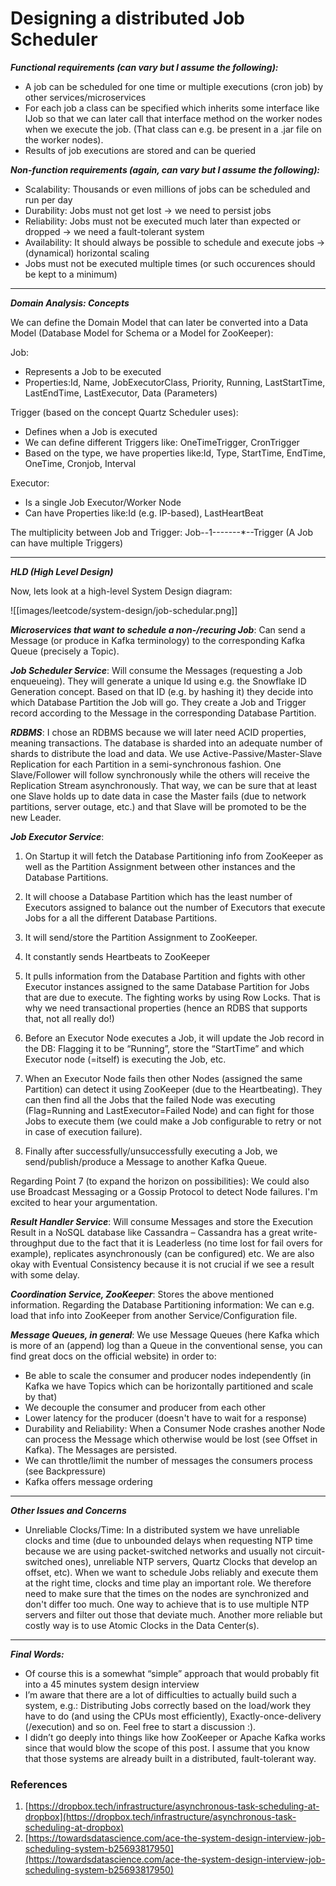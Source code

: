 
# ****Designing a distributed Job Scheduler****

_**Functional requirements (can vary but I assume the following):**_

- A job can be scheduled for one time or multiple executions (cron job) by other services/microservices
- For each job a class can be specified which inherits some interface like IJob so that we can later call that interface method on the worker nodes when we execute the job. (That class can e.g. be present in a .jar file on the worker nodes).
- Results of job executions are stored and can be queried

_**Non-function requirements (again, can vary but I assume the following):**_

- Scalability: Thousands or even millions of jobs can be scheduled and run per day
- Durability: Jobs must not get lost -> we need to persist jobs
- Reliability: Jobs must not be executed much later than expected or dropped -> we need a fault-tolerant system
- Availability: It should always be possible to schedule and execute jobs -> (dynamical) horizontal scaling
- Jobs must not be executed multiple times (or such occurences should be kept to a minimum)

---

_**Domain Analysis: Concepts**_

We can define the Domain Model that can later be converted into a Data Model (Database Model for Schema or a Model for ZooKeeper):

Job:

- Represents a Job to be executed
- Properties:Id, Name, JobExecutorClass, Priority, Running, LastStartTime, LastEndTime, LastExecutor, Data (Parameters)

Trigger (based on the concept Quartz Scheduler uses):

- Defines when a Job is executed
- We can define different Triggers like: OneTimeTrigger, CronTrigger
- Based on the type, we have properties like:Id, Type, StartTime, EndTime, OneTime, Cronjob, Interval

Executor:

- Is a single Job Executor/Worker Node
- Can have Properties like:Id (e.g. IP-based), LastHeartBeat

The multiplicity between Job and Trigger: Job--1-------*--Trigger (A Job can have multiple Triggers)

---

_**HLD (High Level Design)**_

Now, lets look at a high-level System Design diagram:

![[images/leetcode/system-design/job-schedular.png]]

_**Microservices that want to schedule a non-/recuring Job**_: Can send a Message (or produce in Kafka terminology) to the corresponding Kafka Queue (precisely a Topic).

_**Job Scheduler Service**_: Will consume the Messages (requesting a Job enqueueing). They will generate a unique Id using e.g. the Snowflake ID Generation concept. Based on that ID (e.g. by hashing it) they decide into which Database Partition the Job will go. They create a Job and Trigger record according to the Message in the corresponding Database Partition.

_**RDBMS**_: I chose an RDBMS because we will later need ACID properties, meaning transactions. The database is sharded into an adequate number of shards to distribute the load and data. We use Active-Passive/Master-Slave Replication for each Partition in a semi-synchronous fashion. One Slave/Follower will follow synchronously while the others will receive the Replication Stream asynchronously. That way, we can be sure that at least one Slave holds up to date data in case the Master fails (due to network partitions, server outage, etc.) and that Slave will be promoted to be the new Leader.

_**Job Executor Service**_:

1. On Startup it will fetch the Database Partitioning info from ZooKeeper as well as the Partition Assignment between other instances and the Database Partitions.
    
2. It will choose a Database Partition which has the least number of Executors assigned to balance out the number of Executors that execute Jobs for a all the different Database Partitions.
    
3. It will send/store the Partition Assignment to ZooKeeper.
    
4. It constantly sends Heartbeats to ZooKeeper
    
5. It pulls information from the Database Partition and fights with other Executor instances assigned to the same Database Partition for Jobs that are due to execute. The fighting works by using Row Locks. That is why we need transactional properties (hence an RDBS that supports that, not all really do!)
    
6. Before an Executor Node executes a Job, it will update the Job record in the DB: Flagging it to be “Running”, store the “StartTime” and which Executor node (=itself) is executing the Job, etc.
    
7. When an Executor Node fails then other Nodes (assigned the same Partition) can detect it using ZooKeeper (due to the Heartbeating). They can then find all the Jobs that the failed Node was executing (Flag=Running and LastExecutor=Failed Node) and can fight for those Jobs to execute them (we could make a Job configurable to retry or not in case of execution failure).
    
8. Finally after successfully/unsuccessfully executing a Job, we send/publish/produce a Message to another Kafka Queue.
    

Regarding Point 7 (to expand the horizon on possibilities): We could also use Broadcast Messaging or a Gossip Protocol to detect Node failures. I'm excited to hear your argumentation.

_**Result Handler Service**_: Will consume Messages and store the Execution Result in a NoSQL database like Cassandra – Cassandra has a great write-throughput due to the fact that it is Leaderless (no time lost for fail overs for example), replicates asynchronously (can be configured) etc. We are also okay with Eventual Consistency because it is not crucial if we see a result with some delay.

_**Coordination Service, ZooKeeper**_: Stores the above mentioned information. Regarding the Database Partitioning information: We can e.g. load that info into ZooKeeper from another Service/Configuration file.

_**Message Queues, in general**_: We use Message Queues (here Kafka which is more of an (append) log than a Queue in the conventional sense, you can find great docs on the official website) in order to:

- Be able to scale the consumer and producer nodes independently (in Kafka we have Topics which can be horizontally partitioned and scale by that)
- We decouple the consumer and producer from each other
- Lower latency for the producer (doesn't have to wait for a response)
- Durability and Reliability: When a Consumer Node crashes another Node can process the Message which otherwise would be lost (see Offset in Kafka). The Messages are persisted.
- We can throttle/limit the number of messages the consumers process (see Backpressure)
- Kafka offers message ordering

---

_**Other Issues and Concerns**_

- Unreliable Clocks/Time: In a distributed system we have unreliable clocks and time (due to unbounded delays when requesting NTP time because we are using packet-switched networks and usually not circuit-switched ones), unreliable NTP servers, Quartz Clocks that develop an offset, etc). When we want to schedule Jobs reliably and execute them at the right time, clocks and time play an important role. We therefore need to make sure that the times on the nodes are synchronized and don't differ too much. One way to achieve that is to use multiple NTP servers and filter out those that deviate much. Another more reliable but costly way is to use Atomic Clocks in the Data Center(s).

---

_**Final Words:**_

- Of course this is a somewhat “simple” approach that would probably fit into a 45 minutes system design interview
- I’m aware that there are a lot of difficulties to actually build such a system, e.g.: Distributing Jobs correctly based on the load/work they have to do (and using the CPUs most efficiently), Exactly-once-delivery (/execution) and so on. Feel free to start a discussion :).
- I didn’t go deeply into things like how ZooKeeper or Apache Kafka works since that would blow the scope of this post. I assume that you know that those systems are already built in a distributed, fault-tolerant way.

### References

1. [https://dropbox.tech/infrastructure/asynchronous-task-scheduling-at-dropbox](https://dropbox.tech/infrastructure/asynchronous-task-scheduling-at-dropbox)
2. [https://towardsdatascience.com/ace-the-system-design-interview-job-scheduling-system-b25693817950](https://towardsdatascience.com/ace-the-system-design-interview-job-scheduling-system-b25693817950)